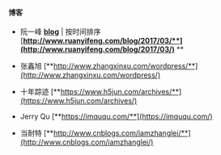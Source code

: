 #### 博客

* 阮一峰 [**blog**](http://www.ruanyifeng.com/blog/archives.html) \| 按时间排序 [**http://www.ruanyifeng.com/blog/2017/03/**](http://www.ruanyifeng.com/blog/2017/03/)** **

* 张鑫旭 [**http://www.zhangxinxu.com/wordpress/**](http://www.zhangxinxu.com/wordpress/)

* 十年踪迹 [**https://www.h5jun.com/archives/**](https://www.h5jun.com/archives/)

* Jerry Qu [**https://imququ.com/**](https://imququ.com/)

* 当耐特 [**http://www.cnblogs.com/iamzhanglei/**](http://www.cnblogs.com/iamzhanglei/)



